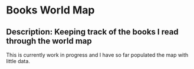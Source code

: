 # Books World Map

## Description: Keeping track of the books I read through the world map

This is currently work in progress and I have so far populated the map with little data.